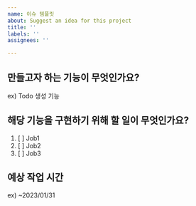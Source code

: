 ```yaml
---
name: 이슈 템플릿
about: Suggest an idea for this project
title: ''
labels: ''
assignees: ''

---
```


## 만들고자 하는 기능이 무엇인가요?
ex) Todo 생성 기능

## 해당 기능을 구현하기 위해 할 일이 무엇인가요?
1. [ ] Job1
2. [ ] Job2
3. [ ] Job3

## 예상 작업 시간
ex) ~2023/01/31
